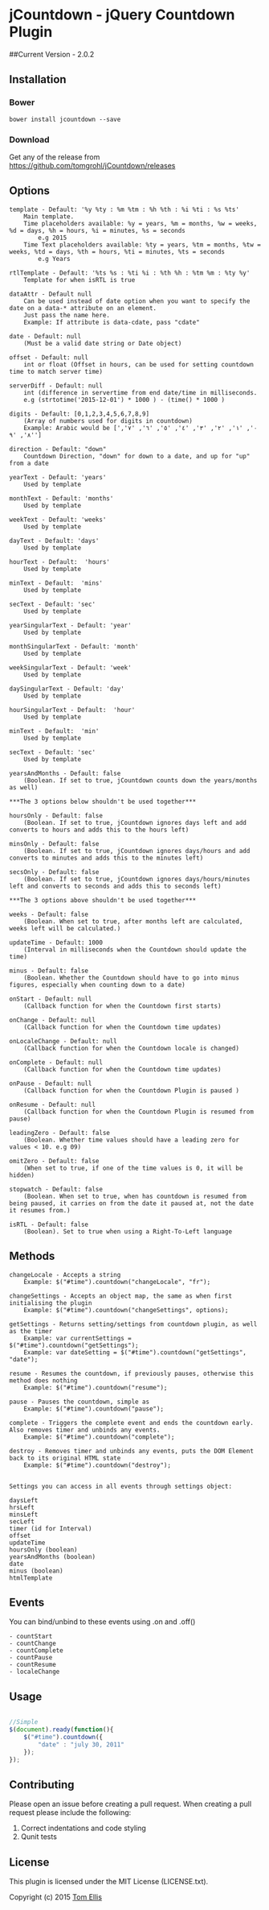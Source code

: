 # jCountdown - jQuery Countdown Plugin


##Current Version - 2.0.2

## Installation

### Bower

```
bower install jcountdown --save
```

### Download

Get any of the release from https://github.com/tomgrohl/jCountdown/releases


## Options

	template - Default: '%y %ty : %m %tm : %h %th : %i %ti : %s %ts'
		Main template.
		Time placeholders available: %y = years, %m = months, %w = weeks, %d = days, %h = hours, %i = minutes, %s = seconds
			e.g 2015
		Time Text placeholders available: %ty = years, %tm = months, %tw = weeks, %td = days, %th = hours, %ti = minutes, %ts = seconds
			e.g Years

	rtlTemplate - Default: '%ts %s : %ti %i : %th %h : %tm %m : %ty %y'
		Template for when isRTL is true

	dataAttr - Default null
		Can be used instead of date option when you want to specify the date on a data-* attribute on an element. 
		Just pass the name here.
		Example: If attribute is data-cdate, pass "cdate"
			
	date - Default: null
		(Must be a valid date string or Date object)

	offset - Default: null
		int or float (Offset in hours, can be used for setting countdown time to match server time)

	serverDiff - Default: null
		int (difference in servertime from end date/time in milliseconds.
		e.g (strtotime('2015-12-01') * 1000 ) - (time() * 1000 )

	digits - Default: [0,1,2,3,4,5,6,7,8,9]
		(Array of numbers used for digits in countdown)
		Example: Arabic would be ['٠', '١', '٢', '٣', '٤', '٥', '٦', '٧', '٨', '٩']
	
	direction - Default: "down"
		Countdown Direction, "down" for down to a date, and up for "up" from a date

	yearText - Default: 'years'
		Used by template
	
	monthText - Default: 'months'
		Used by template
	
	weekText - Default: 'weeks'
		Used by template
		
	dayText - Default: 'days'
		Used by template
		
	hourText - Default:  'hours'
		Used by template
		
	minText - Default:  'mins'
		Used by template
		
	secText - Default: 'sec'
		Used by template

	yearSingularText - Default: 'year'
		Used by template

	monthSingularText - Default: 'month'
		Used by template

	weekSingularText - Default: 'week'
		Used by template

	daySingularText - Default: 'day'
		Used by template

	hourSingularText - Default:  'hour'
		Used by template

	minText - Default:  'min'
		Used by template

	secText - Default: 'sec'
		Used by template

	yearsAndMonths - Default: false
		(Boolean. If set to true, jCountdown counts down the years/months as well)
	
	***The 3 options below shouldn't be used together***

	hoursOnly - Default: false
		(Boolean. If set to true, jCountdown ignores days left and add converts to hours and adds this to the hours left)
				
	minsOnly - Default: false
		(Boolean. If set to true, jCountdown ignores days/hours and add converts to minutes and adds this to the minutes left)
				
	secsOnly - Default: false
		(Boolean. If set to true, jCountdown ignores days/hours/minutes left and converts to seconds and adds this to seconds left)

	***The 3 options above shouldn't be used together***

	weeks - Default: false
		(Boolean. When set to true, after months left are calculated, weeks left will be calculated.)
	
	updateTime - Default: 1000
		(Interval in milliseconds when the Countdown should update the time)
	
	minus - Default: false
		(Boolean. Whether the Countdown should have to go into minus figures, especially when counting down to a date)

	onStart - Default: null
		(Callback function for when the Countdown first starts)
			
	onChange - Default: null
		(Callback function for when the Countdown time updates)

	onLocaleChange - Default: null
		(Callback function for when the Countdown locale is changed)	

	onComplete - Default: null
		(Callback function for when the Countdown time updates)

	onPause - Default: null
		(Callback function for when the Countdown Plugin is paused )

	onResume - Default: null
		(Callback function for when the Countdown Plugin is resumed from pause)

	leadingZero - Default: false
		(Boolean. Whether time values should have a leading zero for values < 10. e.g 09)

	omitZero - Default: false
		(When set to true, if one of the time values is 0, it will be hidden)   

	stopwatch - Default: false
		(Boolean. When set to true, when has countdown is resumed from being paused, it carries on from the date it paused at, not the date it resumes from.)
	
	isRTL - Default: false
		(Boolean). Set to true when using a Right-To-Left language

## Methods

	changeLocale - Accepts a string
	    Example: $("#time").countdown("changeLocale", "fr");

	changeSettings - Accepts an object map, the same as when first initialising the plugin
	    Example: $("#time").countdown("changeSettings", options);

	getSettings - Returns setting/settings from countdown plugin, as well as the timer
	    Example: var currentSettings = $("#time").countdown("getSettings");
	    Example: var dateSetting = $("#time").countdown("getSettings", "date");

	resume - Resumes the countdown, if previously pauses, otherwise this method does nothing
	    Example: $("#time").countdown("resume");

	pause - Pauses the countdown, simple as
	    Example: $("#time").countdown("pause");

	complete - Triggers the complete event and ends the countdown early. Also removes timer and unbinds any events.
	    Example: $("#time").countdown("complete");

	destroy - Removes timer and unbinds any events, puts the DOM Element back to its original HTML state
	    Example: $("#time").countdown("destroy");


	Settings you can access in all events through settings object:

	daysLeft
	hrsLeft
	minsLeft
	secLeft
	timer (id for Interval)
	offset
	updateTime
	hoursOnly (boolean)
	yearsAndMonths (boolean)
	date
	minus (boolean)
	htmlTemplate

## Events

You can bind/unbind to these events using .on and .off()
	
	- countStart
	- countChange
	- countComplete
	- countPause
	- countResume
	- localeChange

## Usage

```javascript

//Simple
$(document).ready(function(){
	$("#time").countdown({
	    "date" : "july 30, 2011"
	});
});
```

## Contributing

Please open an issue before creating a pull request. When creating a pull request please include the following:

1) Correct indentations and code styling
2) Qunit tests

## License

This plugin is licensed under the MIT License (LICENSE.txt).

Copyright (c) 2015 [Tom Ellis](http://www.webmuse.co.uk)
